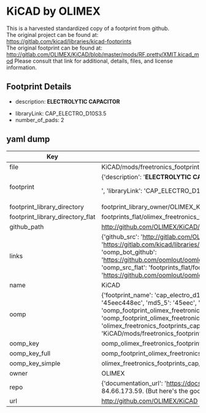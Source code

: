 # KiCAD by OLIMEX  
This is a harvested standardized copy of a footprint from github.  
The original project can be found at:  
https://gitlab.com/kicad/libraries/kicad-footprints  
The original footprint can be found at:
http://gitlab.com/OLIMEX/KiCAD/blob/master/mods/RF.pretty/XMIT.kicad_mod
Please consult that link for additional, details, files, and license information.  
## Footprint Details
* description: <b>ELECTROLYTIC CAPACITOR</b><p>  
* libraryLink: CAP_ELECTRO_D10S3.5  
* number_of_pads: 2  
## yaml dump  
| Key | Value |  
| --- | --- |  
| file | KiCAD/mods/freetronics_footprints.pretty/CAP_ELECTRO_D10S3.5.kicad_mod |  
| footprint | {'description': '<b>ELECTROLYTIC CAPACITOR</b><p>', 'libraryLink': 'CAP_ELECTRO_D10S3.5', 'number_of_pads': 2} |  
| footprint_library_directory | footprint_library_owner/OLIMEX_KiCAD |  
| footprint_library_directory_flat | footprints_flat/olimex_freetronics_footprints_cap_electro_d10s3_5/working |  
| github_path | http://github.com/OLIMEX/KiCAD/blob/master/mods/freetronics_footprints.pretty/CAP_ELECTRO_D10S3.5.kicad_mod |  
| links | {'github_src': 'http://gitlab.com/OLIMEX/KiCAD/blob/master/mods/RF.pretty/XMIT.kicad_mod', 'github_src_repo': 'https://gitlab.com/kicad/libraries/kicad-footprints', 'oomp_bot': 'footprints/olimex_freetronics_footprints_cap_electro_d10s3_5/working', 'oomp_bot_github': 'https://github.com/oomlout/oomlout_oomp_footprint_bot/tree/main/footprints/olimex_freetronics_footprints_cap_electro_d10s3_5/working', 'oomp_src_flat': 'footprints_flat/footprints_flat/olimex_freetronics_footprints_cap_electro_d10s3_5/working', 'oomp_src_flat_github': 'https://github.com/oomlout/oomlout_oomp_footprint_src/tree/main/footprints_flat/olimex_freetronics_footprints_cap_electro_d10s3_5/working'} |  
| name | KiCAD |  
| oomp | {'footprint_name': 'cap_electro_d10s3_5', 'library_name': 'freetronics_footprints', 'md5': '45eec448ec4ab4ca188c5ee987df1ae7', 'md5_10': '45eec448ec', 'md5_5': '45eec', 'md5_6': '45eec4', 'oomp_key': 'oomp_olimex_freetronics_footprints_cap_electro_d10s3_5', 'oomp_key_extra': 'oomp_footprint_olimex_freetronics_footprints_cap_electro_d10s3_5', 'oomp_key_full': 'oomp_footprint_olimex_freetronics_footprints_cap_electro_d10s3_5_45eec4', 'oomp_key_simple': 'olimex_freetronics_footprints_cap_electro_d10s3_5', 'original_filename': 'KiCAD/mods/freetronics_footprints.pretty/CAP_ELECTRO_D10S3.5.kicad_mod', 'owner_name': 'olimex'} |  
| oomp_key | oomp_olimex_freetronics_footprints_cap_electro_d10s3_5 |  
| oomp_key_full | oomp_footprint_olimex_freetronics_footprints_cap_electro_d10s3_5 |  
| oomp_key_simple | olimex_freetronics_footprints_cap_electro_d10s3_5 |  
| owner | OLIMEX |  
| repo | {'documentation_url': 'https://docs.github.com/rest/overview/resources-in-the-rest-api#rate-limiting', 'message': "API rate limit exceeded for 84.66.173.59. (But here's the good news: Authenticated requests get a higher rate limit. Check out the documentation for more details.)"} |  
| url | http://github.com/OLIMEX/KiCAD |  

